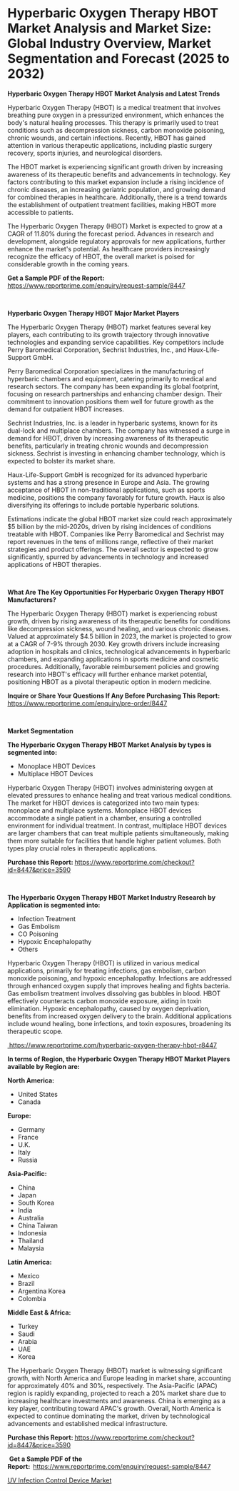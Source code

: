 <p><h1>Hyperbaric Oxygen Therapy HBOT Market Analysis and Market Size: Global Industry Overview, Market Segmentation and Forecast (2025 to 2032)</h1></p><p><strong>Hyperbaric Oxygen Therapy HBOT Market Analysis and Latest Trends</strong></p>
<p><p>Hyperbaric Oxygen Therapy (HBOT) is a medical treatment that involves breathing pure oxygen in a pressurized environment, which enhances the body's natural healing processes. This therapy is primarily used to treat conditions such as decompression sickness, carbon monoxide poisoning, chronic wounds, and certain infections. Recently, HBOT has gained attention in various therapeutic applications, including plastic surgery recovery, sports injuries, and neurological disorders.</p><p>The HBOT market is experiencing significant growth driven by increasing awareness of its therapeutic benefits and advancements in technology. Key factors contributing to this market expansion include a rising incidence of chronic diseases, an increasing geriatric population, and growing demand for combined therapies in healthcare. Additionally, there is a trend towards the establishment of outpatient treatment facilities, making HBOT more accessible to patients.</p><p>The Hyperbaric Oxygen Therapy (HBOT) Market is expected to grow at a CAGR of 11.80% during the forecast period. Advances in research and development, alongside regulatory approvals for new applications, further enhance the market's potential. As healthcare providers increasingly recognize the efficacy of HBOT, the overall market is poised for considerable growth in the coming years.</p></p>
<p><strong>Get a Sample PDF of the Report:&nbsp;</strong> <a href="https://www.reportprime.com/enquiry/request-sample/8447?utm_campaign=3266&utm_medium=2&utm_source=Github&utm_content=ia&utm_term=19032025&utm_id=hyperbaric-oxygen-therapy-hbot">https://www.reportprime.com/enquiry/request-sample/8447</a></p>
<p>&nbsp;</p>
<p><strong>Hyperbaric Oxygen Therapy HBOT Major Market Players</strong></p>
<p><p>The Hyperbaric Oxygen Therapy (HBOT) market features several key players, each contributing to its growth trajectory through innovative technologies and expanding service capabilities. Key competitors include Perry Baromedical Corporation, Sechrist Industries, Inc., and Haux-Life-Support GmbH.</p><p>Perry Baromedical Corporation specializes in the manufacturing of hyperbaric chambers and equipment, catering primarily to medical and research sectors. The company has been expanding its global footprint, focusing on research partnerships and enhancing chamber design. Their commitment to innovation positions them well for future growth as the demand for outpatient HBOT increases.</p><p>Sechrist Industries, Inc. is a leader in hyperbaric systems, known for its dual-lock and multiplace chambers. The company has witnessed a surge in demand for HBOT, driven by increasing awareness of its therapeutic benefits, particularly in treating chronic wounds and decompression sickness. Sechrist is investing in enhancing chamber technology, which is expected to bolster its market share.</p><p>Haux-Life-Support GmbH is recognized for its advanced hyperbaric systems and has a strong presence in Europe and Asia. The growing acceptance of HBOT in non-traditional applications, such as sports medicine, positions the company favorably for future growth. Haux is also diversifying its offerings to include portable hyperbaric solutions.</p><p>Estimations indicate the global HBOT market size could reach approximately $5 billion by the mid-2020s, driven by rising incidences of conditions treatable with HBOT. Companies like Perry Baromedical and Sechrist may report revenues in the tens of millions range, reflective of their market strategies and product offerings. The overall sector is expected to grow significantly, spurred by advancements in technology and increased applications of HBOT therapies.</p></p>
<p>&nbsp;</p>
<p><strong>What Are The Key Opportunities For Hyperbaric Oxygen Therapy HBOT Manufacturers?</strong></p>
<p><p>The Hyperbaric Oxygen Therapy (HBOT) market is experiencing robust growth, driven by rising awareness of its therapeutic benefits for conditions like decompression sickness, wound healing, and various chronic diseases. Valued at approximately $4.5 billion in 2023, the market is projected to grow at a CAGR of 7-9% through 2030. Key growth drivers include increasing adoption in hospitals and clinics, technological advancements in hyperbaric chambers, and expanding applications in sports medicine and cosmetic procedures. Additionally, favorable reimbursement policies and growing research into HBOT's efficacy will further enhance market potential, positioning HBOT as a pivotal therapeutic option in modern medicine.</p></p>
<p><strong>Inquire or Share Your Questions If Any Before Purchasing This Report:</strong> <a href="https://www.reportprime.com/enquiry/pre-order/8447?utm_campaign=3266&utm_medium=2&utm_source=Github&utm_content=ia&utm_term=19032025&utm_id=hyperbaric-oxygen-therapy-hbot">https://www.reportprime.com/enquiry/pre-order/8447</a></p>
<p>&nbsp;</p>
<p><strong>Market Segmentation</strong></p>
<p><strong>The Hyperbaric Oxygen Therapy HBOT Market Analysis by types is segmented into:</strong></p>
<p><ul><li>Monoplace HBOT Devices</li><li>Multiplace HBOT Devices</li></ul></p>
<p><p>Hyperbaric Oxygen Therapy (HBOT) involves administering oxygen at elevated pressures to enhance healing and treat various medical conditions. The market for HBOT devices is categorized into two main types: monoplace and multiplace systems. Monoplace HBOT devices accommodate a single patient in a chamber, ensuring a controlled environment for individual treatment. In contrast, multiplace HBOT devices are larger chambers that can treat multiple patients simultaneously, making them more suitable for facilities that handle higher patient volumes. Both types play crucial roles in therapeutic applications.</p></p>
<p><strong>Purchase this Report:&nbsp;</strong><a href="https://www.reportprime.com/checkout?id=8447&price=3590&utm_campaign=3266&utm_medium=2&utm_source=Github&utm_content=ia&utm_term=19032025&utm_id=hyperbaric-oxygen-therapy-hbot">https://www.reportprime.com/checkout?id=8447&price=3590</a></p>
<p>&nbsp;</p>
<p><strong>The Hyperbaric Oxygen Therapy HBOT Market Industry Research by Application is segmented into:</strong></p>
<p><ul><li>Infection Treatment</li><li>Gas Embolism</li><li>CO Poisoning</li><li>Hypoxic Encephalopathy</li><li>Others</li></ul></p>
<p><p>Hyperbaric Oxygen Therapy (HBOT) is utilized in various medical applications, primarily for treating infections, gas embolism, carbon monoxide poisoning, and hypoxic encephalopathy. Infections are addressed through enhanced oxygen supply that improves healing and fights bacteria. Gas embolism treatment involves dissolving gas bubbles in blood. HBOT effectively counteracts carbon monoxide exposure, aiding in toxin elimination. Hypoxic encephalopathy, caused by oxygen deprivation, benefits from increased oxygen delivery to the brain. Additional applications include wound healing, bone infections, and toxin exposures, broadening its therapeutic scope.</p></p>
<p><a href="https://www.reportprime.com/hyperbaric-oxygen-therapy-hbot-r8447?utm_campaign=3266&utm_medium=2&utm_source=Github&utm_content=ia&utm_term=19032025&utm_id=hyperbaric-oxygen-therapy-hbot">&nbsp;https://www.reportprime.com/hyperbaric-oxygen-therapy-hbot-r8447</a></p>
<p><strong>In terms of Region, the Hyperbaric Oxygen Therapy HBOT Market Players available by Region are:</strong></p>
<p>
    <p> <strong> North America: </strong>
        <ul>
            <li>United States</li>
            <li>Canada</li>
        </ul>
        </p> 
    <p> <strong> Europe: </strong>
        <ul>
            <li>Germany</li>
            <li>France</li>
            <li>U.K.</li>
            <li>Italy</li>
            <li>Russia</li>
        </ul>
        </p> 
    <p> <strong> Asia-Pacific: </strong>
        <ul>
            <li>China</li>
            <li>Japan</li>
            <li>South Korea</li>
            <li>India</li>
            <li>Australia</li>
            <li>China Taiwan</li>
            <li>Indonesia</li>
            <li>Thailand</li>
            <li>Malaysia</li>
        </ul>
        </p> 
    <p> <strong> Latin America: </strong>
        <ul>
            <li>Mexico</li>
            <li>Brazil</li>
            <li>Argentina Korea</li>
            <li>Colombia</li>
        </ul>
        </p> 
    <p> <strong> Middle East & Africa: </strong>
        <ul>
            <li>Turkey</li>
            <li>Saudi</li>
            <li>Arabia</li>
            <li>UAE</li>
            <li>Korea</li>
        </ul>
    </p>
    </p>
<p><p>The Hyperbaric Oxygen Therapy (HBOT) market is witnessing significant growth, with North America and Europe leading in market share, accounting for approximately 40% and 30%, respectively. The Asia-Pacific (APAC) region is rapidly expanding, projected to reach a 20% market share due to increasing healthcare investments and awareness. China is emerging as a key player, contributing toward APAC's growth. Overall, North America is expected to continue dominating the market, driven by technological advancements and established medical infrastructure.</p></p>
<p><strong>Purchase this Report: </strong><a href="https://www.reportprime.com/checkout?id=8447&price=3590&utm_campaign=3266&utm_medium=2&utm_source=Github&utm_content=ia&utm_term=19032025&utm_id=hyperbaric-oxygen-therapy-hbot">https://www.reportprime.com/checkout?id=8447&price=3590</a></p>
<p>&nbsp;<strong>Get a Sample PDF of the Report:&nbsp;&nbsp;</strong><a href="https://www.reportprime.com/enquiry/request-sample/8447?utm_campaign=3266&utm_medium=2&utm_source=Github&utm_content=ia&utm_term=19032025&utm_id=hyperbaric-oxygen-therapy-hbot">https://www.reportprime.com/enquiry/request-sample/8447</a></p>
<p><strong></strong></p>
<p><p><a href="https://github.com/sofayahoo2023/Market-Research-Report-List-7/blob/main/uv-infection-control-device-market.md?utm_campaign=3266&utm_medium=2&utm_source=Github&utm_content=ia&utm_term=19032025&utm_id=hyperbaric-oxygen-therapy-hbot">UV Infection Control Device Market</a></p></p>